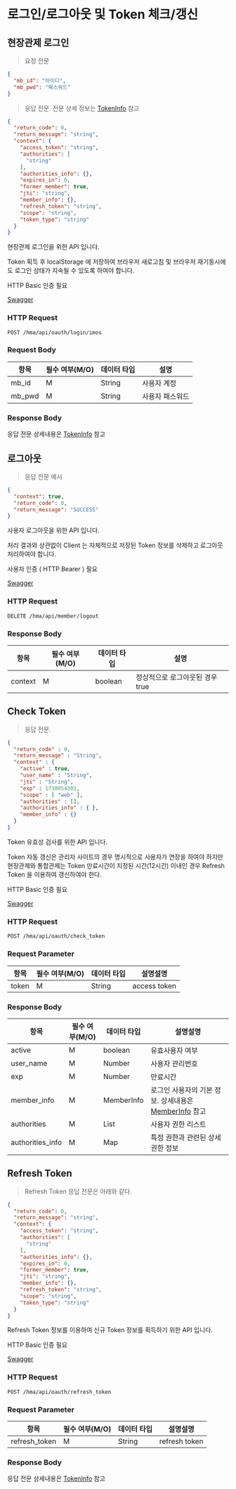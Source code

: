 # 로그인/로그아웃 및 Token 체크/갱신

## 현장관제 로그인

> 요청 전문

```json
{
  "mb_id": "아이디",
  "mb_pwd": "패스워드"
}
```

>  응답 전문. 전문 상세 정보는 [TokenInfo](#tokeninfo) 참고

```json
{
  "return_code": 0,
  "return_message": "string",
  "context": {
    "access_token": "string",
    "authorities": [
      "string"
    ],
    "authorities_info": {},
    "expires_in": 0,
    "former_member": true,
    "jti": "string",
    "member_info": {},
    "refresh_token": "string",
    "scope": "string",
    "token_type": "string"
  }
}
```

현장관제 로그인을 위한 API 입니다.

Token 획득 후 localStorage 에 저장하여 브라우저 새로고침 및 브라우저 재기동시에도 
로그인 상태가 지속될 수 있도록 하여야 합니다. 

<aside class="notice">
HTTP Basic 인증 필요 
</aside>

[Swagger](https://ras.hulandev.co.kr/hma/swagger-ui/index.html#/OAuth%20API%20(%20%EB%A1%9C%EA%B7%B8%EC%9D%B8%20%ED%8F%AC%ED%95%A8%20)%20/imosLoginMemberUsingPOST)


### HTTP Request

`POST /hma/api/oauth/login/imos`

### Request Body

항목 | 필수 여부(M/O) | 데이터 타입 | 설명
--------- |------------| -----------| -----------
mb_id | M          | String | 사용자 계정
mb_pwd | M       | String | 사용자 패스워드

### Response Body

응답 전문 상세내용은 [TokenInfo](#tokeninfo) 참고


## 로그아웃

> 응답 전문 예시

```json
{
  "context": true,
  "return_code": 0,
  "return_message": "SUCCESS"
}
```

사용자 로그아웃을 위한 API 입니다.

처리 결과와 상관없이 Client 는 자체적으로 저장된 Token 정보를 삭제하고 로그아웃 처리하여야 합니다.

<aside class="notice">
사용자 인증 ( HTTP Bearer ) 필요
</aside>

[Swagger](https://ras.hulandev.co.kr/hma/swagger-ui/index.html#/%EC%82%AC%EC%9A%A9%EC%9E%90%20%EA%B4%80%EB%A6%AC/logoutMemberUsingGET)

### HTTP Request

`DELETE /hma/api/member/logout`

### Response Body

항목 | 필수 여부(M/O) | 데이터 타입 | 설명
--------- |------------| -----------| -----------
context | M          | boolean | 정상적으로 로그아웃된 경우 true

## Check Token

>  응답 전문.

```json
{
  "return_code" : 0,
  "return_message" : "String",
  "context" : {
    "active" : true,
    "user_name" : "String",
    "jti" : "String",
    "exp" : 1738054301,
    "scope" : [ "web" ],
    "authorities" : [],
    "authorities_info" : { },
    "member_info" : {}
  }
}
```

Token 유효성 검사를 위한 API 입니다. 

Token 자동 갱신은 관리자 사이트의 경우 명시적으로 사용자가 연장을 하여야 하지만
현장관제와 통합관제는 Token 만료시간이 지정된 시간(12시간) 이내인 경우 Refresh Token 을 이용하여 갱신하여야 한다.

<aside class="notice">
HTTP Basic 인증 필요 
</aside>

[Swagger](https://ras.hulandev.co.kr/hma/swagger-ui/index.html#/OAuth%20API%20(%20%EB%A1%9C%EA%B7%B8%EC%9D%B8%20%ED%8F%AC%ED%95%A8%20)%20/checkTokenUsingGET)

### HTTP Request

`POST /hma/api/oauth/check_token`

### Request Parameter

항목 | 필수 여부(M/O) | 데이터 타입 | 설명설명
--------- |------------| -----------| -----------
token | M          | String | access token

### Response Body

항목 | 필수 여부(M/O) | 데이터 타입 | 설명설명
--------- |------------| -----------| -----------
active | M          | boolean | 유효사용자 여부
user_name | M          | Number | 사용자 관리번호
exp | M          | Number |  만료시간 
member_info | M          | MemberInfo | 로그인 사용자의 기본 정보. 상세내용은 [MemberInfo](#memberinfo) 참고
authorities | M          | List<String> |  사용자 권한 리스트
authorities_info | M          | Map | 특정 권한과 관련된 상세 권한 정보

## Refresh Token

>  Refresh Token 응답 전문은 아래와 같다.

```json
{
  "return_code": 0,
  "return_message": "string",
  "context": {
    "access_token": "string",
    "authorities": [
      "string"
    ],
    "authorities_info": {},
    "expires_in": 0,
    "former_member": true,
    "jti": "string",
    "member_info": {},
    "refresh_token": "string",
    "scope": "string",
    "token_type": "string"
  }
}
```

Refresh Token 정보를 이용하여 신규 Token 정보를 획득하기 위한 API 입니다.

<aside class="notice">
HTTP Basic 인증 필요 
</aside>

[Swagger](https://ras.hulandev.co.kr/hma/swagger-ui/index.html#/OAuth%20API%20(%20%EB%A1%9C%EA%B7%B8%EC%9D%B8%20%ED%8F%AC%ED%95%A8%20)%20/refreshTokenUsingGET)

### HTTP Request

`POST /hma/api/oauth/refresh_token`

### Request Parameter

항목 | 필수 여부(M/O) | 데이터 타입 | 설명설명
--------- |------------| -----------| -----------
refresh_token | M          | String | refresh token

### Response Body

응답 전문 상세내용은 [TokenInfo](#tokeninfo) 참고
